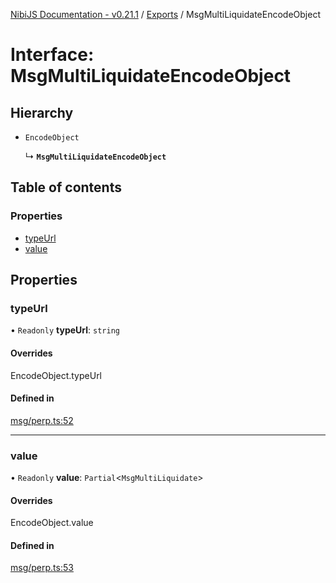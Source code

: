 [NibiJS Documentation - v0.21.1](../intro.md) / [Exports](../modules.md) / MsgMultiLiquidateEncodeObject

# Interface: MsgMultiLiquidateEncodeObject

## Hierarchy

- `EncodeObject`

  ↳ **`MsgMultiLiquidateEncodeObject`**

## Table of contents

### Properties

- [typeUrl](MsgMultiLiquidateEncodeObject.md#typeurl)
- [value](MsgMultiLiquidateEncodeObject.md#value)

## Properties

### typeUrl

• `Readonly` **typeUrl**: `string`

#### Overrides

EncodeObject.typeUrl

#### Defined in

[msg/perp.ts:52](https://github.com/NibiruChain/ts-sdk/blob/48eabde/packages/nibijs/src/msg/perp.ts#L52)

---

### value

• `Readonly` **value**: `Partial`<`MsgMultiLiquidate`\>

#### Overrides

EncodeObject.value

#### Defined in

[msg/perp.ts:53](https://github.com/NibiruChain/ts-sdk/blob/48eabde/packages/nibijs/src/msg/perp.ts#L53)
